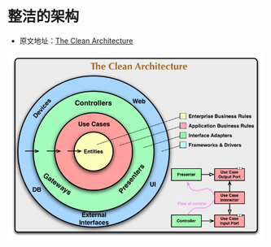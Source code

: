 # 整洁的架构
* 原文地址：[The Clean Architecture](https://blog.cleancoder.com/uncle-bob/2012/08/13/the-clean-architecture.html)

![image](https://github.com/jsjchai/study-notes/blob/master/2020/%E8%8B%B1%E8%AF%AD/%E7%BF%BB%E8%AF%91/picture/CleanArchitecture.jpg)


